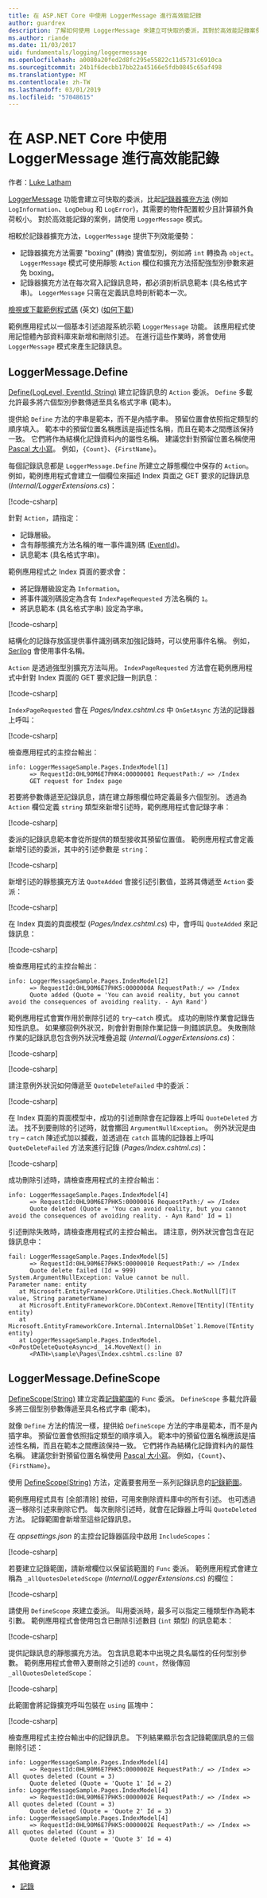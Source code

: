 ```yaml
---
title: 在 ASP.NET Core 中使用 LoggerMessage 進行高效能記錄
author: guardrex
description: 了解如何使用 LoggerMessage 來建立可快取的委派，其對於高效能記錄案例需要較少的物件配置。
ms.author: riande
ms.date: 11/03/2017
uid: fundamentals/logging/loggermessage
ms.openlocfilehash: a0080a20fed2d8fc295e55822c11d5731c6910ca
ms.sourcegitcommit: 24b1f6decbb17bb22a45166e5fdb0845c65af498
ms.translationtype: MT
ms.contentlocale: zh-TW
ms.lasthandoff: 03/01/2019
ms.locfileid: "57048615"
---
```

# <a name="high-performance-logging-with-loggermessage-in-aspnet-core"></a>在 ASP.NET Core 中使用 LoggerMessage 進行高效能記錄

作者：[Luke Latham](https://github.com/guardrex)

[LoggerMessage](/dotnet/api/microsoft.extensions.logging.loggermessage) 功能會建立可快取的委派，比起[記錄器擴充方法](/dotnet/api/Microsoft.Extensions.Logging.LoggerExtensions) (例如 `LogInformation`、`LogDebug` 和 `LogError`)，其需要的物件配置較少且計算額外負荷較小。 對於高效能記錄的案例，請使用 `LoggerMessage` 模式。

相較於記錄器擴充方法，`LoggerMessage` 提供下列效能優勢：

* 記錄器擴充方法需要 "boxing" (轉換) 實值型別，例如將 `int` 轉換為 `object`。 `LoggerMessage` 模式可使用靜態 `Action` 欄位和擴充方法搭配強型別參數來避免 boxing。
* 記錄器擴充方法在每次寫入記錄訊息時，都必須剖析訊息範本 (具名格式字串)。 `LoggerMessage` 只需在定義訊息時剖析範本一次。

[檢視或下載範例程式碼](https://github.com/aspnet/Docs/tree/master/aspnetcore/fundamentals/logging/loggermessage/sample/) \(英文\) ([如何下載](xref:index#how-to-download-a-sample))

範例應用程式以一個基本引述追蹤系統示範 `LoggerMessage` 功能。 該應用程式使用記憶體內部資料庫來新增和刪除引述。 在進行這些作業時，將會使用 `LoggerMessage` 模式來產生記錄訊息。

## <a name="loggermessagedefine"></a>LoggerMessage.Define

[Define(LogLevel, EventId, String)](/dotnet/api/microsoft.extensions.logging.loggermessage.define) 建立記錄訊息的 `Action` 委派。 `Define` 多載允許最多將六個型別參數傳遞至具名格式字串 (範本)。

提供給 `Define` 方法的字串是範本，而不是內插字串。 預留位置會依照指定類型的順序填入。 範本中的預留位置名稱應該是描述性名稱，而且在範本之間應該保持一致。 它們將作為結構化記錄資料內的屬性名稱。 建議您針對預留位置名稱使用 [Pascal 大小寫](/dotnet/standard/design-guidelines/capitalization-conventions)。 例如，`{Count}`、`{FirstName}`。

每個記錄訊息都是 `LoggerMessage.Define` 所建立之靜態欄位中保存的 `Action`。 例如，範例應用程式會建立一個欄位來描述 Index 頁面之 GET 要求的記錄訊息 (*Internal/LoggerExtensions.cs*)：

[!code-csharp[](loggermessage/sample/Internal/LoggerExtensions.cs?name=snippet1)]

針對 `Action`，請指定：

* 記錄層級。
* 含有靜態擴充方法名稱的唯一事件識別碼 ([EventId](/dotnet/api/microsoft.extensions.logging.eventid))。
* 訊息範本 (具名格式字串)。 

範例應用程式之 Index 頁面的要求會：

* 將記錄層級設定為 `Information`。
* 將事件識別碼設定為含有 `IndexPageRequested` 方法名稱的 `1`。
* 將訊息範本 (具名格式字串) 設定為字串。

[!code-csharp[](loggermessage/sample/Internal/LoggerExtensions.cs?name=snippet5)]

結構化的記錄存放區提供事件識別碼來加強記錄時，可以使用事件名稱。 例如，[Serilog](https://github.com/serilog/serilog-extensions-logging) 會使用事件名稱。

`Action` 是透過強型別擴充方法叫用。 `IndexPageRequested` 方法會在範例應用程式中針對 Index 頁面的 GET 要求記錄一則訊息：

[!code-csharp[](loggermessage/sample/Internal/LoggerExtensions.cs?name=snippet9)]

`IndexPageRequested` 會在 *Pages/Index.cshtml.cs* 中 `OnGetAsync` 方法的記錄器上呼叫：

[!code-csharp[](loggermessage/sample/Pages/Index.cshtml.cs?name=snippet2&highlight=3)]

檢查應用程式的主控台輸出：

```console
info: LoggerMessageSample.Pages.IndexModel[1]
      => RequestId:0HL90M6E7PHK4:00000001 RequestPath:/ => /Index
      GET request for Index page
```

若要將參數傳遞至記錄訊息，請在建立靜態欄位時定義最多六個型別。 透過為 `Action` 欄位定義 `string` 類型來新增引述時，範例應用程式會記錄字串：

[!code-csharp[](loggermessage/sample/Internal/LoggerExtensions.cs?name=snippet2)]

委派的記錄訊息範本會從所提供的類型接收其預留位置值。 範例應用程式會定義新增引述的委派，其中的引述參數是 `string`：

[!code-csharp[](loggermessage/sample/Internal/LoggerExtensions.cs?name=snippet6)]

新增引述的靜態擴充方法 `QuoteAdded` 會接引述引數值，並將其傳遞至 `Action` 委派：

[!code-csharp[](loggermessage/sample/Internal/LoggerExtensions.cs?name=snippet10)]

在 Index 頁面的頁面模型 (*Pages/Index.cshtml.cs*) 中，會呼叫 `QuoteAdded` 來記錄訊息：

[!code-csharp[](loggermessage/sample/Pages/Index.cshtml.cs?name=snippet3&highlight=6)]

檢查應用程式的主控台輸出：

```console
info: LoggerMessageSample.Pages.IndexModel[2]
      => RequestId:0HL90M6E7PHK5:0000000A RequestPath:/ => /Index
      Quote added (Quote = 'You can avoid reality, but you cannot avoid the consequences of avoiding reality. - Ayn Rand')
```

範例應用程式會實作用於刪除引述的 `try`&ndash;`catch` 模式。 成功的刪除作業會記錄告知性訊息。 如果擲回例外狀況，則會針對刪除作業記錄一則錯誤訊息。 失敗刪除作業的記錄訊息包含例外狀況堆疊追蹤 (*Internal/LoggerExtensions.cs*)：

[!code-csharp[](loggermessage/sample/Internal/LoggerExtensions.cs?name=snippet3)]

[!code-csharp[](loggermessage/sample/Internal/LoggerExtensions.cs?name=snippet7)]

請注意例外狀況如何傳遞至 `QuoteDeleteFailed` 中的委派：

[!code-csharp[](loggermessage/sample/Internal/LoggerExtensions.cs?name=snippet11)]

在 Index 頁面的頁面模型中，成功的引述刪除會在記錄器上呼叫 `QuoteDeleted` 方法。 找不到要刪除的引述時，就會擲回 `ArgumentNullException`。 例外狀況是由 `try` &ndash; `catch` 陳述式加以攔截，並透過在 `catch` 區塊的記錄器上呼叫 `QuoteDeleteFailed` 方法來進行記錄 (*Pages/Index.cshtml.cs*)：

[!code-csharp[](loggermessage/sample/Pages/Index.cshtml.cs?name=snippet5&highlight=14,18)]

成功刪除引述時，請檢查應用程式的主控台輸出：

```console
info: LoggerMessageSample.Pages.IndexModel[4]
      => RequestId:0HL90M6E7PHK5:00000016 RequestPath:/ => /Index
      Quote deleted (Quote = 'You can avoid reality, but you cannot avoid the consequences of avoiding reality. - Ayn Rand' Id = 1)
```

引述刪除失敗時，請檢查應用程式的主控台輸出。 請注意，例外狀況會包含在記錄訊息中：

```console
fail: LoggerMessageSample.Pages.IndexModel[5]
      => RequestId:0HL90M6E7PHK5:00000010 RequestPath:/ => /Index
      Quote delete failed (Id = 999)
System.ArgumentNullException: Value cannot be null.
Parameter name: entity
   at Microsoft.EntityFrameworkCore.Utilities.Check.NotNull[T](T value, String parameterName)
   at Microsoft.EntityFrameworkCore.DbContext.Remove[TEntity](TEntity entity)
   at Microsoft.EntityFrameworkCore.Internal.InternalDbSet`1.Remove(TEntity entity)
   at LoggerMessageSample.Pages.IndexModel.<OnPostDeleteQuoteAsync>d__14.MoveNext() in 
      <PATH>\sample\Pages\Index.cshtml.cs:line 87
```

## <a name="loggermessagedefinescope"></a>LoggerMessage.DefineScope

[DefineScope(String)](/dotnet/api/microsoft.extensions.logging.loggermessage.definescope) 建立定義[記錄範圍](xref:fundamentals/logging/index#log-scopes)的 `Func` 委派。 `DefineScope` 多載允許最多將三個型別參數傳遞至具名格式字串 (範本)。

就像 `Define` 方法的情況一樣，提供給 `DefineScope` 方法的字串是範本，而不是內插字串。 預留位置會依照指定類型的順序填入。 範本中的預留位置名稱應該是描述性名稱，而且在範本之間應該保持一致。 它們將作為結構化記錄資料內的屬性名稱。 建議您針對預留位置名稱使用 [Pascal 大小寫](/dotnet/standard/design-guidelines/capitalization-conventions)。 例如，`{Count}`、`{FirstName}`。

使用 [DefineScope(String)](/dotnet/api/microsoft.extensions.logging.loggermessage.definescope) 方法，定義要套用至一系列記錄訊息的[記錄範圍](xref:fundamentals/logging/index#log-scopes)。

範例應用程式具有 [全部清除] 按鈕，可用來刪除資料庫中的所有引述。 也可透過逐一移除引述來刪除它們。 每次刪除引述時，就會在記錄器上呼叫 `QuoteDeleted` 方法。 記錄範圍會新增至這些記錄訊息。

在 *appsettings.json* 的主控台記錄器區段中啟用 `IncludeScopes`：

[!code-csharp[](loggermessage/sample/appsettings.json?highlight=3-5)]

若要建立記錄範圍，請新增欄位以保留該範圍的 `Func` 委派。 範例應用程式會建立稱為 `_allQuotesDeletedScope` (*Internal/LoggerExtensions.cs*) 的欄位：

[!code-csharp[](loggermessage/sample/Internal/LoggerExtensions.cs?name=snippet4)]

請使用 `DefineScope` 來建立委派。 叫用委派時，最多可以指定三種類型作為範本引數。 範例應用程式會使用包含已刪除引述數目 (`int` 類型) 的訊息範本：

[!code-csharp[](loggermessage/sample/Internal/LoggerExtensions.cs?name=snippet8)]

提供記錄訊息的靜態擴充方法。 包含訊息範本中出現之具名屬性的任何型別參數。 範例應用程式會帶入要刪除之引述的 `count`，然後傳回 `_allQuotesDeletedScope`：

[!code-csharp[](loggermessage/sample/Internal/LoggerExtensions.cs?name=snippet12)]

此範圍會將記錄擴充呼叫包裝在 `using` 區塊中：

[!code-csharp[](loggermessage/sample/Pages/Index.cshtml.cs?name=snippet4&highlight=5-6,14)]

檢查應用程式主控台輸出中的記錄訊息。 下列結果顯示包含記錄範圍訊息的三個刪除引述：

```console
info: LoggerMessageSample.Pages.IndexModel[4]
      => RequestId:0HL90M6E7PHK5:0000002E RequestPath:/ => /Index => All quotes deleted (Count = 3)
      Quote deleted (Quote = 'Quote 1' Id = 2)
info: LoggerMessageSample.Pages.IndexModel[4]
      => RequestId:0HL90M6E7PHK5:0000002E RequestPath:/ => /Index => All quotes deleted (Count = 3)
      Quote deleted (Quote = 'Quote 2' Id = 3)
info: LoggerMessageSample.Pages.IndexModel[4]
      => RequestId:0HL90M6E7PHK5:0000002E RequestPath:/ => /Index => All quotes deleted (Count = 3)
      Quote deleted (Quote = 'Quote 3' Id = 4)
```

## <a name="additional-resources"></a>其他資源

* [記錄](xref:fundamentals/logging/index)
